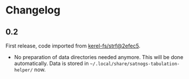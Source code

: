 # Changelog

## 0.2

First release,
code imported from [kerel-fs/strf@2efec5](https://gitlab.com/kerel-fs/strf/-/commit/2efec5a386dfe2888cc85dc3628a7812d33f4ffc).

- No preparation of data directories needed anymore. This will be done automatically.
  Data is stored in `~/.local/share/satnogs-tabulation-helper/` now.
